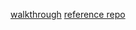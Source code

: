 
[walkthrough](https://www.sanity.io/guides/building-ecommerce-sites-with-the-stripe-api)
[reference repo](https://github.com/bathrobe/sanity-next-stripe-starter)

